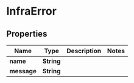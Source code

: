 

# InfraError

## Properties

Name | Type | Description | Notes
------------ | ------------- | ------------- | -------------
**name** | **String** |  | 
**message** | **String** |  | 



